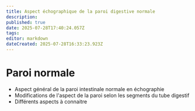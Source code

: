 ```yaml
---
title: Aspect échographique de la paroi digestive normale
description: 
published: true
date: 2025-07-28T17:40:24.057Z
tags: 
editor: markdown
dateCreated: 2025-07-28T16:33:23.923Z
---
```


# Paroi normale

- Aspect général de la paroi intestinale normale en échographie
- Modifications de l'aspect de la paroi selon les segments du tube digestif
- Différents aspects à connaitre